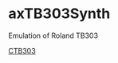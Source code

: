 axTB303Synth
============

Emulation of Roland TB303

[CTB303](https://dl.dropboxusercontent.com/u/26931825/axLibWebData/TB303.png)
